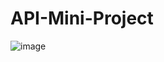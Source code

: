 # API-Mini-Project

![image](https://user-images.githubusercontent.com/86930309/226737099-a80c50bc-f662-445d-b51b-bf1c6501d126.png)
